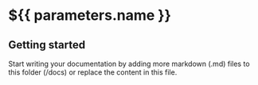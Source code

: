 # ${{ parameters.name }}

## Getting started

Start writing your documentation by adding more markdown (.md) files to this
folder (/docs) or replace the content in this file.
